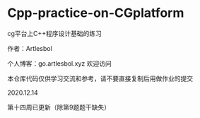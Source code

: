 # Cpp-practice-on-CGplatform
cg平台上C++程序设计基础的练习

作者：Artlesbol

个人博客：go.artlesbol.xyz 欢迎访问

本仓库代码仅供学习交流和参考，请不要直接复制后用做作业的提交




2020.12.14

第十四周已更新（除第9题题干缺失）
